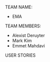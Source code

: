 TEAM NAME:
  - EMA

TEAM MEMBERS:
  - Alexist Deruyter
  - Mark Kim
  - Emmet Mahdavi

USER STORIES
